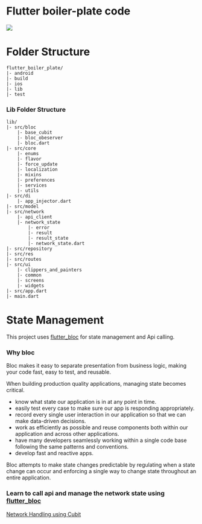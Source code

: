 # Flutter boiler-plate code

![](https://raw.githubusercontent.com/ashishrawat2911/flutter_boiler_plate/master/screenshots/architect.jpg)


# Folder Structure

```
flutter_boiler_plate/
|- android
|- build
|- ios
|- lib
|- test
```

### Lib Folder Structure
```
lib/
|- src/bloc
    |- base_cubit
    |- bloc_obeserver
    |- bloc.dart
|- src/core
    |- enums
    |- flavor
    |- force_update
    |- localization
    |- mixins
    |- preferences
    |- services
    |- utils
|- src/di
    |- app_injector.dart
|- src/model
|- src/network
    |- api_client
    |- network_state
        |- error
        |- result
        |- result_state
        |- network_state.dart
|- src/repository
|- src/res
|- src/routes
|- src/ui
    |- clippers_and_painters
    |- common
    |- screens
    |- widgets
|- src/app.dart
|- main.dart

```


# State Management 
This project uses [flutter_bloc](https://pub.dev/packages/flutter_bloc) for state management and Api calling.

### Why bloc
Bloc makes it easy to separate presentation from business logic, making your code fast, easy to test, and reusable.

When building production quality applications, managing state becomes critical.

- know what state our application is in at any point in time.
- easily test every case to make sure our app is responding appropriately.
- record every single user interaction in our application so that we can make data-driven decisions.
- work as efficiently as possible and reuse components both within our application and across other applications.
- have many developers seamlessly working within a single code base following the same patterns and conventions.
- develop fast and reactive apps.

Bloc attempts to make state changes predictable by regulating when a state change can occur and enforcing a single way to change state throughout an entire application.

### Learn to call api and manage the network state using [flutter_bloc](https://pub.dev/packages/flutter_bloc)
[Network Handling using Cubit](https://github.com/ashishrawat2911/network_handling)


